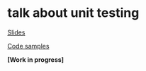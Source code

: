 # talk about unit testing

[Slides](https://aalexeev239.github.io/units-talk/)

[Code samples](https://github.com/aalexeev239/units-talk/tree/master/examples/)

**[Work in progress]**
